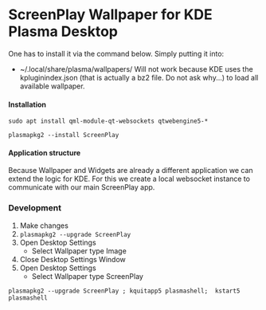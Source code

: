 # ScreenPlay Wallpaper for KDE Plasma Desktop

One has to install it via the command below. Simply putting it into:
* ~/.local/share/plasma/wallpapers/
Will not work because KDE uses the kpluginindex.json (that is actually a bz2 file. Do not ask why...) to load all available wallpaper. 

#### Installation
```
sudo apt install qml-module-qt-websockets qtwebengine5-*

plasmapkg2 --install ScreenPlay
```

#### Application structure
Because Wallpaper and Widgets are already a different application we can extend the logic for KDE. For this we create a local websocket instance to communicate with our main ScreenPlay app.

### Development
1. Make changes
1. `plasmapkg2 --upgrade ScreenPlay`
1. Open Desktop Settings
    - Select Wallpaper type Image
1. Close Desktop Settings Window
1. Open Desktop Settings
    - Select Wallpaper type ScreenPlay

```
plasmapkg2 --upgrade ScreenPlay ; kquitapp5 plasmashell;  kstart5 plasmashell
```